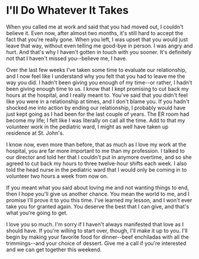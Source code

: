 # I'll Do Whatever It Takes #

When you called me at work and said that you had moved out, I couldn't believe it. Even now, after almost two months, it's still hard to accept the fact that you're really gone. When you left, I was upset that you would just leave that way, without even telling me good-bye in person. I was angry and hurt. And that's why I haven't gotten in touch with you sooner. It's definitely not that I haven't missed you--believe me, I have.

Over the last few weeks I've taken some time to evaluate our relationship, and I now feel like I understand why you felt that you had to leave me the way you did. I hadn't been giving you enough of my time--or rather, I hadn't been giving enough time to us. I know that I kept promising to cut back my hours at the hospital, and I really meant to. You've said that you didn't feel like you were in a relationship at times, and I don't blame you. If you hadn't shocked me into action by ending our relationship, I probably would have just kept going as I had been for the last couple of years. The ER room had become my life; I felt like I was literally on call all the time. Add to that my volunteer work in the pediatric ward, I might as well have taken up residence at St. John's.

I know now, even more than before, that as much as I love my work at the hospital, you are far more important to me than my profession. I talked to our director and told her that I couldn't put in anymore overtime, and so she agreed to cut back my hours to three twelve-hour shifts each week. I also told the head nurse in the pediatric ward that I would only be coming in to volunteer two hours a week from now on.

If you meant what you said about loving me and not wanting things to end, then I hope you'll give us another chance. You mean the world to me, and I promise I'll prove it to you this time. I've learned my lesson, and I won't ever take you for granted again. You deserve the best that I can give, and that's what you're going to get.

I love you so much. I'm sorry if I haven't always manifested that love as I should have. If you're willing to start over, though, I'll make it up to you. I'll begin by making your favorite food for dinner--beef enchiladas with all the trimmings--and your choice of dessert. Give me a call if you're interested and we can get together this weekend.


